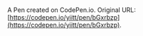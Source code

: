 # 

A Pen created on CodePen.io. Original URL: [https://codepen.io/yiitt/pen/bGxrbzp](https://codepen.io/yiitt/pen/bGxrbzp).

